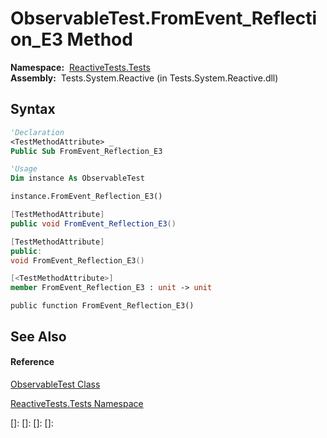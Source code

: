 # ObservableTest.FromEvent\_Reflection\_E3 Method

**Namespace:**  [ReactiveTests.Tests](ReactiveTests.Tests\ReactiveTests.Tests.md)  
**Assembly:**  Tests.System.Reactive (in Tests.System.Reactive.dll)

## Syntax

```vb
'Declaration
<TestMethodAttribute> _
Public Sub FromEvent_Reflection_E3
```

```vb
'Usage
Dim instance As ObservableTest

instance.FromEvent_Reflection_E3()
```

```csharp
[TestMethodAttribute]
public void FromEvent_Reflection_E3()
```

```c++
[TestMethodAttribute]
public:
void FromEvent_Reflection_E3()
```

```fsharp
[<TestMethodAttribute>]
member FromEvent_Reflection_E3 : unit -> unit 
```

```jscript
public function FromEvent_Reflection_E3()
```

## See Also

#### Reference

[ObservableTest Class](ObservableTest\ObservableTest.md)

[ReactiveTests.Tests Namespace](ReactiveTests.Tests\ReactiveTests.Tests.md)

[]: 
[]: 
[]: 
[]: 